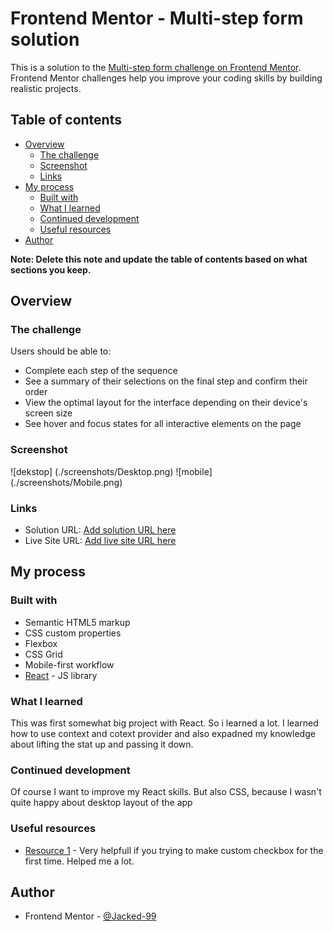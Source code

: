 # Frontend Mentor - Multi-step form solution

This is a solution to the [Multi-step form challenge on Frontend Mentor](https://www.frontendmentor.io/challenges/multistep-form-YVAnSdqQBJ). Frontend Mentor challenges help you improve your coding skills by building realistic projects.

## Table of contents

- [Overview](#overview)
  - [The challenge](#the-challenge)
  - [Screenshot](#screenshot)
  - [Links](#links)
- [My process](#my-process)
  - [Built with](#built-with)
  - [What I learned](#what-i-learned)
  - [Continued development](#continued-development)
  - [Useful resources](#useful-resources)
- [Author](#author)

**Note: Delete this note and update the table of contents based on what sections you keep.**

## Overview

### The challenge

Users should be able to:

- Complete each step of the sequence
- See a summary of their selections on the final step and confirm their order
- View the optimal layout for the interface depending on their device's screen size
- See hover and focus states for all interactive elements on the page

### Screenshot

![dekstop] (./screenshots/Desktop.png)
![mobile] (./screenshots/Mobile.png)

### Links

- Solution URL: [Add solution URL here](https://your-solution-url.com)
- Live Site URL: [Add live site URL here](https://your-live-site-url.com)

## My process

### Built with

- Semantic HTML5 markup
- CSS custom properties
- Flexbox
- CSS Grid
- Mobile-first workflow
- [React](https://reactjs.org/) - JS library

### What I learned

This was first somewhat big project with React. So i learned a lot. I learned how to use context and cotext provider and also expadned my knowledge about lifting the stat up and passing it down.

### Continued development

Of course I want to improve my React skills. But also CSS, because I wasn't quite happy about desktop layout of the app

### Useful resources

- [Resource 1](https://moderncss.dev/pure-css-custom-checkbox-style/) - Very helpfull if you trying to make custom checkbox for the first time. Helped me a lot.

## Author

- Frontend Mentor - [@Jacked-99](https://www.frontendmentor.io/profile/Jacked-99)
